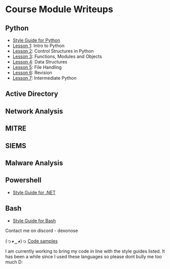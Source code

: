 # Course Module Writeups

## Python
 - [Style Guide for Python](https://learn.microsoft.com/en-us/dotnet/csharp/fundamentals/coding-style/coding-conventions)
 - [Lesson 1](https://github.com/Dexonose/HCM/tree/main/Python/Lesson%201): Intro to Python
 - [Lesson 2](https://github.com/Dexonose/HCM/tree/main/Python/Lesson%202): Control Structures in Python
 - [Lesson 3](https://github.com/Dexonose/HCM/tree/main/Python/Lesson%203): Functions, Modules and Objects
 - [Lesson 4](https://github.com/Dexonose/HCM/tree/main/Python/Lesson%204): Data Structures
 - [Lesson 5](https://github.com/Dexonose/HCM/tree/main/Python/Lesson%205): File Handling
 - [Lesson 6](https://github.com/Dexonose/HCM/tree/main/Python/Lesson%206): Revision
 - [Lesson 7](https://github.com/Dexonose/HCM/tree/main/Python/Lesson%207): Intermediate Python

## Active Directory

## Network Analysis 

## MITRE

## SIEMS

## Malware Analysis

## Powershell
 - [Style Guide for .NET](https://learn.microsoft.com/en-us/dotnet/csharp/fundamentals/coding-style/coding-conventions)

## Bash
 - [Style Guide for Bash](https://courses.cs.washington.edu/courses/cse374/22wi/resources/bash_style_guide.html)

Contact me on discord - dexonose

(っ◕‿◕)っ [Code samples](https://www.youtube.com/watch?v=dQw4w9WgXcQ)

I am currently working to bring my code in line with the style guides listed. It has been a while since I used these languages so please dont bully me too much D:
